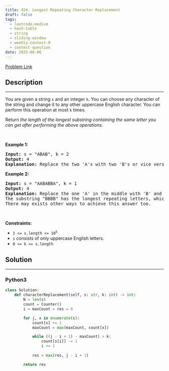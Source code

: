 ```yaml
---
title: 424. Longest Repeating Character Replacement
draft: false
tags: 
  - leetcode-medium
  - hash-table
  - string
  - sliding-window
  - weekly-contest-9
  - contest-question
date: 2025-06-06
---
```


[Problem Link](https://leetcode.com/problems/longest-repeating-character-replacement/)

## Description

---
<p>You are given a string <code>s</code> and an integer <code>k</code>. You can choose any character of the string and change it to any other uppercase English character. You can perform this operation at most <code>k</code> times.</p>

<p>Return <em>the length of the longest substring containing the same letter you can get after performing the above operations</em>.</p>

<p>&nbsp;</p>
<p><strong class="example">Example 1:</strong></p>

<pre>
<strong>Input:</strong> s = &quot;ABAB&quot;, k = 2
<strong>Output:</strong> 4
<strong>Explanation:</strong> Replace the two &#39;A&#39;s with two &#39;B&#39;s or vice versa.
</pre>

<p><strong class="example">Example 2:</strong></p>

<pre>
<strong>Input:</strong> s = &quot;AABABBA&quot;, k = 1
<strong>Output:</strong> 4
<strong>Explanation:</strong> Replace the one &#39;A&#39; in the middle with &#39;B&#39; and form &quot;AABBBBA&quot;.
The substring &quot;BBBB&quot; has the longest repeating letters, which is 4.
There may exists other ways to achieve this answer too.</pre>

<p>&nbsp;</p>
<p><strong>Constraints:</strong></p>

<ul>
	<li><code>1 &lt;= s.length &lt;= 10<sup>5</sup></code></li>
	<li><code>s</code> consists of only uppercase English letters.</li>
	<li><code>0 &lt;= k &lt;= s.length</code></li>
</ul>


## Solution

---
### Python3
``` py title='longest-repeating-character-replacement'
class Solution:
    def characterReplacement(self, s: str, k: int) -> int:
        N = len(s)
        count = Counter()
        i = maxCount = res = 0

        for j, x in enumerate(s):
            count[x] += 1
            maxCount = max(maxCount, count[x])

            while ((j - i + 1) - maxCount) > k:
                count[s[i]] -= 1
                i += 1
            
            res = max(res, j - i + 1)

        return res
```

